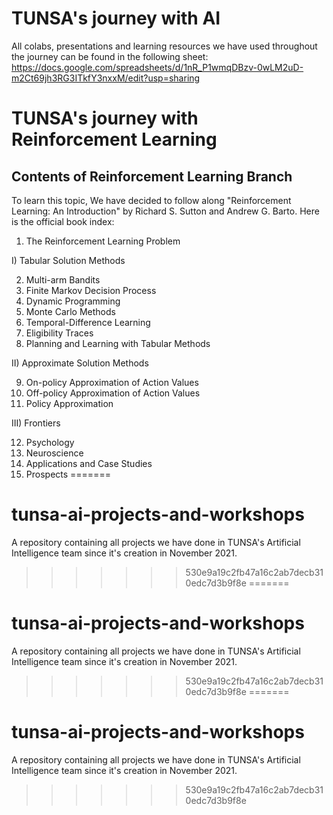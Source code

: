 # TUNSA's journey with AI

All colabs, presentations and learning resources we have used throughout the journey can be found in the following sheet: https://docs.google.com/spreadsheets/d/1nR_P1wmqDBzv-0wLM2uD-m2Ct69jh3RG3ITkfY3nxxM/edit?usp=sharing

# TUNSA's journey with Reinforcement Learning

## Contents of Reinforcement Learning Branch

To learn this topic, We have decided to follow along "Reinforcement Learning: An Introduction" by Richard S. Sutton and Andrew G. Barto. Here is the official book index:
1) The Reinforcement Learning Problem

I) Tabular Solution Methods

2) Multi-arm Bandits
3) Finite Markov Decision Process
4) Dynamic Programming
5) Monte Carlo Methods
6) Temporal-Difference Learning
7) Eligibility Traces
8) Planning and Learning with Tabular Methods

II) Approximate Solution Methods

9) On-policy Approximation of Action Values
10) Off-policy Approximation of Action Values
11) Policy Approximation

III) Frontiers

12) Psychology
13) Neuroscience
14) Applications and Case Studies
15) Prospects
=======
# tunsa-ai-projects-and-workshops
A repository containing all projects we have done in TUNSA's Artificial Intelligence team since it's creation in November 2021.
>>>>>>> 530e9a19c2fb47a16c2ab7decb310edc7d3b9f8e
=======
# tunsa-ai-projects-and-workshops
A repository containing all projects we have done in TUNSA's Artificial Intelligence team since it's creation in November 2021.
>>>>>>> 530e9a19c2fb47a16c2ab7decb310edc7d3b9f8e
=======
# tunsa-ai-projects-and-workshops
A repository containing all projects we have done in TUNSA's Artificial Intelligence team since it's creation in November 2021.
>>>>>>> 530e9a19c2fb47a16c2ab7decb310edc7d3b9f8e
